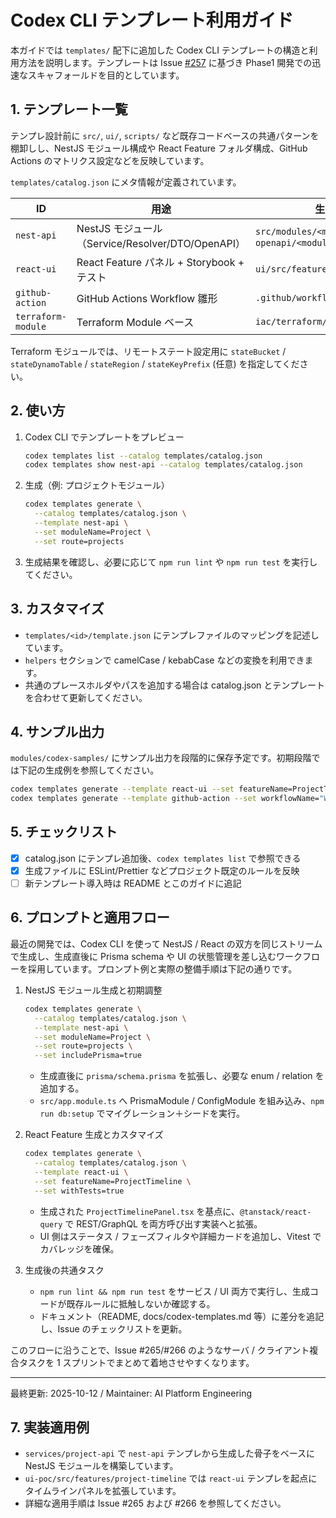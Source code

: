 # Codex CLI テンプレート利用ガイド

本ガイドでは `templates/` 配下に追加した Codex CLI テンプレートの構造と利用方法を説明します。テンプレートは Issue [#257](https://github.com/itdojp/ITDO_ERP3/issues/257) に基づき Phase1 開発での迅速なスキャフォールドを目的としています。

## 1. テンプレート一覧
テンプレ設計前に `src/`, `ui/`, `scripts/` など既存コードベースの共通パターンを棚卸しし、NestJS モジュール構成や React Feature フォルダ構成、GitHub Actions のマトリクス設定などを反映しています。

`templates/catalog.json` にメタ情報が定義されています。

| ID | 用途 | 生成物の例 |
|----|------|------------|
| `nest-api` | NestJS モジュール（Service/Resolver/DTO/OpenAPI） | `src/modules/<module>`、`openapi/<module>.yaml` |
| `react-ui` | React Feature パネル + Storybook + テスト | `ui/src/features/<feature>` |
| `github-action` | GitHub Actions Workflow 雛形 | `.github/workflows/<workflow>.yaml` |
| `terraform-module` | Terraform Module ベース | `iac/terraform/<module>` |

Terraform モジュールでは、リモートステート設定用に `stateBucket` / `stateDynamoTable` / `stateRegion` / `stateKeyPrefix` (任意) を指定してください。

## 2. 使い方
1. Codex CLI でテンプレートをプレビュー
   ```bash
   codex templates list --catalog templates/catalog.json
   codex templates show nest-api --catalog templates/catalog.json
   ```
2. 生成（例: プロジェクトモジュール）
   ```bash
   codex templates generate \
     --catalog templates/catalog.json \
     --template nest-api \
     --set moduleName=Project \
     --set route=projects
   ```
3. 生成結果を確認し、必要に応じて `npm run lint` や `npm run test` を実行してください。

## 3. カスタマイズ
- `templates/<id>/template.json` にテンプレファイルのマッピングを記述しています。
- `helpers` セクションで camelCase / kebabCase などの変換を利用できます。
- 共通のプレースホルダやパスを追加する場合は catalog.json とテンプレートを合わせて更新してください。

## 4. サンプル出力
`modules/codex-samples/` にサンプル出力を段階的に保存予定です。初期段階では下記の生成例を参照してください。

```bash
codex templates generate --template react-ui --set featureName=ProjectTimeline
codex templates generate --template github-action --set workflowName="Web CI"
```

## 5. チェックリスト
- [x] catalog.json にテンプレ追加後、`codex templates list` で参照できる
- [x] 生成ファイルに ESLint/Prettier などプロジェクト既定のルールを反映
- [ ] 新テンプレート導入時は README とこのガイドに追記

## 6. プロンプトと適用フロー

最近の開発では、Codex CLI を使って NestJS / React の双方を同じストリームで生成し、生成直後に Prisma schema や UI の状態管理を差し込むワークフローを採用しています。プロンプト例と実際の整備手順は下記の通りです。

1. NestJS モジュール生成と初期調整
   ```bash
   codex templates generate \
     --catalog templates/catalog.json \
     --template nest-api \
     --set moduleName=Project \
     --set route=projects \
     --set includePrisma=true
   ```
   - 生成直後に `prisma/schema.prisma` を拡張し、必要な enum / relation を追加する。
   - `src/app.module.ts` へ PrismaModule / ConfigModule を組み込み、`npm run db:setup` でマイグレーション＋シードを実行。

2. React Feature 生成とカスタマイズ
   ```bash
   codex templates generate \
     --catalog templates/catalog.json \
     --template react-ui \
     --set featureName=ProjectTimeline \
     --set withTests=true
   ```
   - 生成された `ProjectTimelinePanel.tsx` を基点に、`@tanstack/react-query` で REST/GraphQL を両方呼び出す実装へと拡張。
   - UI 側はステータス / フェーズフィルタや詳細カードを追加し、Vitest でカバレッジを確保。

3. 生成後の共通タスク
   - `npm run lint && npm run test` をサービス / UI 両方で実行し、生成コードが既存ルールに抵触しないか確認する。
   - ドキュメント（README, docs/codex-templates.md 等）に差分を追記し、Issue のチェックリストを更新。

このフローに沿うことで、Issue #265/#266 のようなサーバ / クライアント複合タスクを 1 スプリントでまとめて着地させやすくなります。

---
最終更新: 2025-10-12 / Maintainer: AI Platform Engineering

## 7. 実装適用例
- `services/project-api` で `nest-api` テンプレから生成した骨子をベースに NestJS モジュールを構築しています。
- `ui-poc/src/features/project-timeline` では `react-ui` テンプレを起点にタイムラインパネルを拡張しています。
- 詳細な適用手順は Issue #265 および #266 を参照してください。
